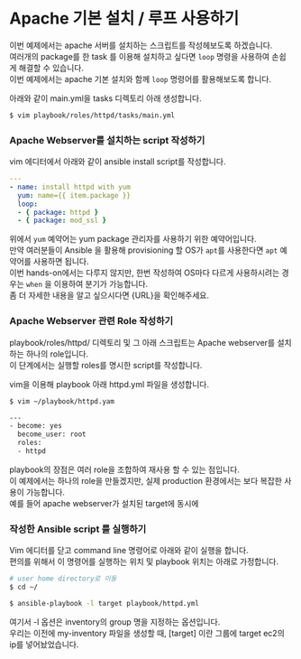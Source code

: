 # Apache 기본 설치 / 루프 사용하기
이번 예제에서는 apache 서버를 설치하는 스크립트를 작성헤보도록 하겠습니다.<br>
여러개의 package를 한 task 를 이용해 설치하고 싶다면 `loop` 명령을 사용하여 손쉽게 해결할 수 있습니다.<br>
이번 예제에서는 apache 기본 설치와 함께 `loop` 명령어를 활용해보도록 합니다.

아래와 같이 main.yml을 tasks 디렉토리 아래 생성합니다.
```bash
$ vim playbook/roles/httpd/tasks/main.yml
```

### Apache Webserver를 설치하는 script 작성하기
vim 에디터에서 아래와 같이 ansible install script를 작성합니다.
```yaml
---
- name: install httpd with yum
  yum: name={{ item.package }}
  loop:
  - { package: httpd }
  - { package: mod_ssl }
```
위에서 `yum` 예약어는 yum package 관리자를 사용하기 위한 예약어입니다. <br>
만약 여러분들이 Ansible 을 활용해 provisioning 할 OS가 `apt`를 사용한다면 `apt` 예약어를 사용하면 됩니다. <br>
이번 hands-on에서는 다루지 않지만, 한번 작성하여 OS마다 다르게 사용하시려는 경우는 `when` 을 이용하여 분기가 가능합니다.<br>
좀 더 자세한 내용을 알고 싶으시다면 {URL}을 확인해주세요.

### Apache Webserver 관련 Role 작성하기
playbook/roles/httpd/ 디렉토리 및 그 아래 스크립트는 Apache webserver를 설치하는 하나의 role입니다.<br>
이 단계에서는 실행할 roles를 명시한 script를 작성합니다.

vim을 이용해 playbook 아래 httpd.yml 파일을 생성합니다.
```bash
$ vim ~/playbook/httpd.yam
```
```bash
---
- become: yes
  become_user: root
  roles:
  - httpd
```

playbook의 장점은 여러 role을 조합하여 재사용 할 수 있는 점입니다. <br>
이 예제에서는 하나의 role을 만들겠지만, 실제 production 환경에서는 보다 복잡한 사용이 가능합니다.<br>
예를 들어 apache webserver가 설치된 target에 동시에


### 작성한 Ansible script 를 실행하기
Vim 에디터를 닫고 command line 명령어로 아래와 같이 실행을 합니다.<br>
편의를 위해서 이 명령어를 실행하는 위치 및 playbook 위치는 아래로 가정합니다.

```bash
# user home directory로 이동
$ cd ~/

$ ansible-playbook -l target playbook/httpd.yml
```
여기서 -l 옵션은 inventory의 group 명을 지정하는 옵션입니다.<br>
우리는 이전에 my-inventory 파일을 생성할 때, [target] 이란 그룹에 target ec2의 ip를 넣어놨었습니다.
